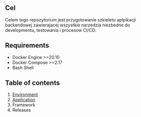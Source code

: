 ## Cel
Celem tego repozytorium jest przygotowanie szkieletu aplpikacji backendowej zawierajacej wszystkie narzedzia niezbedne do developmentu, testowania i procesow CI/CD.

## Requirements

- Docker Engine >=20.10
- Docker Compose >=2.17
- Bash Shell

## Table of contents
1) [Environment](doc/readme/environment.md)
2) [Application](doc/readme/application.md)
3) Framework
4) Releases